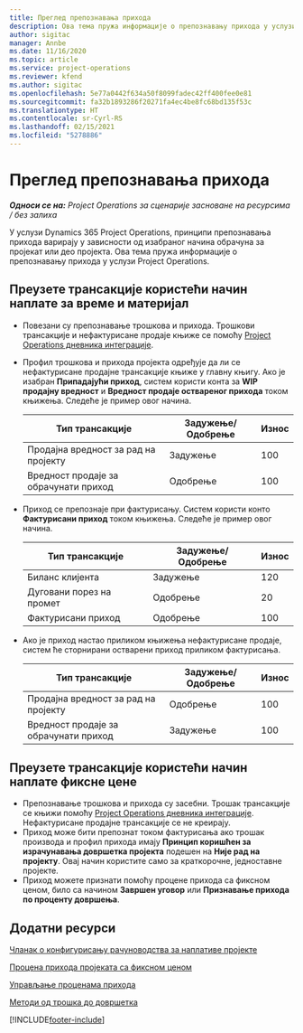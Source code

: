 ```yaml
---
title: Преглед препознавања прихода
description: Ова тема пружа информације о препознавању прихода у услузи Project Operations.
author: sigitac
manager: Annbe
ms.date: 11/16/2020
ms.topic: article
ms.service: project-operations
ms.reviewer: kfend
ms.author: sigitac
ms.openlocfilehash: 5e77a0442f634a50f8099fadec42ff400fee0e81
ms.sourcegitcommit: fa32b1893286f20271fa4ec4be8fc68bd135f53c
ms.translationtype: HT
ms.contentlocale: sr-Cyrl-RS
ms.lasthandoff: 02/15/2021
ms.locfileid: "5278886"
---
```

# <a name="revenue-recognition-overview"></a>Преглед препознавања прихода

_**Односи се на:** Project Operations за сценарије засноване на ресурсима / без залиха_

У услузи Dynamics 365 Project Operations, принципи препознавања прихода варирају у зависности од изабраног начина обрачуна за пројекат или део пројекта. Ова тема пружа информације о препознавању прихода у услузи Project Operations.

## <a name="transactions-accounted-using-time-and-material-billing-method"></a>Преузете трансакције користећи начин наплате за време и материјал

- Повезани су препознавање трошкова и прихода. Трошкови трансакције и нефактурисане продаје књиже се помоћу [Project Operations дневника интеграције](../project-accounting/project-operations-integration-journal.md).
- Профил трошкова и прихода пројекта одређује да ли се нефактурисане продајне трансакције књиже у главну књигу. Ако је изабран **Припадајући приход**, систем користи конта за **WIP продајну вредност** и **Вредност продаје оствареног прихода** током књижења. Следеће је пример овог начина.  

  | Тип трансакције | Задужење/Одобрење | Износ |
  | --- | --- | --- |
  | Продајна вредност за рад на пројекту | Задужење | 100 |
  | Вредност продаје за обрачунати приход | Одобрење | 100 |

- Приход се препознаје при фактурисању. Систем користи конто **Фактурисани приход** током књижења. Следеће је пример овог начина.  

  | Тип трансакције | Задужење/Одобрење | Износ |
  | --- | --- | --- |
  | Биланс клијента | Задужење | 120 |
  | Дуговани порез на промет | Одобрење | 20 |
  | Фактурисани приход | Одобрење | 100 |

- Ако је приход настао приликом књижења нефактурисане продаје, систем ће сторнирани остварени приход приликом фактурисања.

  | Тип трансакције | Задужење/Одобрење | Износ |
  | --- | --- | --- |
  | Продајна вредност за рад на пројекту | Одобрење | 100 |
  | Вредност продаје за обрачунати приход | Задужење | 100 |

## <a name="transactions-accounted-using-the-fixed-price-billing-method"></a>Преузете трансакције користећи начин наплате фиксне цене

- Препознавање трошкова и прихода су засебни. Трошак трансакције се књижи помоћу [Project Operations дневника интеграције](../project-accounting/project-operations-integration-journal.md). Нефактурисане продајне трансакције се не креирају.
- Приход може бити препознат током фактурисања ако трошак производа и профил прихода имају **Принцип коришћен за израчунавања довршетка пројекта** подешен на **Није рад на пројекту**. Овај начин користите само за краткорочне, једноставне пројекте.
- Приход можете признати помоћу процене прихода са фиксном ценом, било са начином **Завршен уговор** или **Признавање прихода по проценту довршења**.

## <a name="additional-resources"></a>Додатни ресурси
[Чланак о конфигурисању рачуноводства за наплативе пројекте](../project-accounting/configure-accounting-billable-projects.md)

[Процена прихода пројеката са фиксном ценом](rev-rec-percentage-completion-method.md)

[Управљање проценама прихода](rev-rec-completed-contract-method.md)

[Методи од трошка до довршетка](cost-complete-methods.md)


[!INCLUDE[footer-include](../includes/footer-banner.md)]